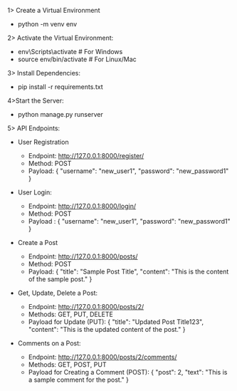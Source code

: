 1> Create a Virtual Environment
  - python -m venv env

2> Activate the Virtual Environment:
  - env\Scripts\activate  # For Windows
  - source env/bin/activate  # For Linux/Mac

3> Install Dependencies:
  - pip install -r requirements.txt
    
4>Start the Server:
  - python manage.py runserver

5> API Endpoints:
  - User Registration
      - Endpoint: http://127.0.0.1:8000/register/
      - Method: POST
      - Payload:
          {
              "username": "new_user1",
              "password": "new_password1"
          }
  - User Login:
      - Endpoint: http://127.0.0.1:8000/login/
      - Method: POST
      - Payload :
        {
            "username": "new_user1",
            "password": "new_password1"
        }
  - Create a Post
    
      - Endpoint: http://127.0.0.1:8000/posts/
      - Method: POST
      - Payload:
      {
          "title": "Sample Post Title",
          "content": "This is the content of the sample post."
      }

  - Get, Update, Delete a Post:
     - Endpoint: http://127.0.0.1:8000/posts/2/
     - Methods: GET, PUT, DELETE
     - Payload for Update (PUT):
     {
        "title": "Updated Post Title123",
        "content": "This is the updated content of the post."
    }

  - Comments on a Post:
      - Endpoint: http://127.0.0.1:8000/posts/2/comments/
      - Methods: GET, POST, PUT
      - Payload for Creating a Comment (POST):
      {
         "post": 2,
         "text": "This is a sample comment for the post."
      }

        


      



